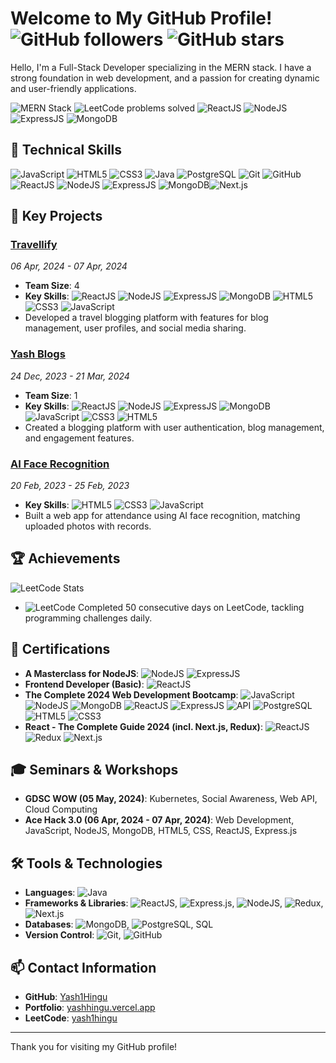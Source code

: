 # Welcome to My GitHub Profile! ![GitHub followers](https://img.shields.io/github/followers/Yash1Hingu?label=Follow&style=social) ![GitHub stars](https://img.shields.io/github/stars/Yash1Hingu?style=social)

Hello, I'm a Full-Stack Developer specializing in the MERN stack. I have a strong foundation in web development, and a passion for creating dynamic and user-friendly applications.

![MERN Stack](https://img.shields.io/badge/MERN-Stack-brightgreen) ![LeetCode problems solved](https://img.shields.io/badge/LeetCode-Problems%20Solved-yellow) ![ReactJS](https://img.shields.io/badge/ReactJS-61DAFB?logo=react&logoColor=white) ![NodeJS](https://img.shields.io/badge/NodeJS-339933?logo=node.js&logoColor=white) ![ExpressJS](https://img.shields.io/badge/ExpressJS-000000?logo=express&logoColor=white) ![MongoDB](https://img.shields.io/badge/MongoDB-47A248?logo=mongodb&logoColor=white)


## 🔧 Technical Skills

![JavaScript](https://img.shields.io/badge/JavaScript-F7DF1E?logo=javascript&logoColor=black) ![HTML5](https://img.shields.io/badge/HTML5-E34F26?logo=html5&logoColor=white) ![CSS3](https://img.shields.io/badge/CSS3-1572B6?logo=css3&logoColor=white) ![Java](https://img.shields.io/badge/Java-007396?logo=java&logoColor=white) ![PostgreSQL](https://img.shields.io/badge/PostgreSQL-336791?logo=postgresql&logoColor=white) ![Git](https://img.shields.io/badge/Git-F05032?logo=git&logoColor=white) ![GitHub](https://img.shields.io/badge/GitHub-181717?logo=github&logoColor=white)![ReactJS](https://img.shields.io/badge/ReactJS-61DAFB?logo=react&logoColor=white) ![NodeJS](https://img.shields.io/badge/NodeJS-339933?logo=node.js&logoColor=white) ![ExpressJS](https://img.shields.io/badge/ExpressJS-000000?logo=express&logoColor=white) ![MongoDB](https://img.shields.io/badge/MongoDB-47A248?logo=mongodb&logoColor=white)![Next.js](https://img.shields.io/badge/Next.js-000000?logo=next.js&logoColor=white)


## 🔧 Key Projects

### [Travellify](https://devfolio.co/projects/travellify-2373)
*06 Apr, 2024 - 07 Apr, 2024*
- **Team Size**: 4
- **Key Skills**: ![ReactJS](https://img.shields.io/badge/ReactJS-61DAFB?logo=react&logoColor=white) ![NodeJS](https://img.shields.io/badge/NodeJS-339933?logo=node.js&logoColor=white) ![ExpressJS](https://img.shields.io/badge/ExpressJS-000000?logo=express&logoColor=white) ![MongoDB](https://img.shields.io/badge/MongoDB-47A248?logo=mongodb&logoColor=white) ![HTML5](https://img.shields.io/badge/HTML5-E34F26?logo=html5&logoColor=white) ![CSS3](https://img.shields.io/badge/CSS3-1572B6?logo=css3&logoColor=white) ![JavaScript](https://img.shields.io/badge/JavaScript-F7DF1E?logo=javascript&logoColor=black)
- Developed a travel blogging platform with features for blog management, user profiles, and social media sharing.

### [Yash Blogs](https://yashblog.vercel.app/)
*24 Dec, 2023 - 21 Mar, 2024*
- **Team Size**: 1
- **Key Skills**: ![ReactJS](https://img.shields.io/badge/ReactJS-61DAFB?logo=react&logoColor=white) ![NodeJS](https://img.shields.io/badge/NodeJS-339933?logo=node.js&logoColor=white) ![ExpressJS](https://img.shields.io/badge/ExpressJS-000000?logo=express&logoColor=white) ![MongoDB](https://img.shields.io/badge/MongoDB-47A248?logo=mongodb&logoColor=white) ![JavaScript](https://img.shields.io/badge/JavaScript-F7DF1E?logo=javascript&logoColor=black) ![CSS3](https://img.shields.io/badge/CSS3-1572B6?logo=css3&logoColor=white) ![HTML5](https://img.shields.io/badge/HTML5-E34F26?logo=html5&logoColor=white)
- Created a blogging platform with user authentication, blog management, and engagement features.

### [AI Face Recognition](https://yash1hingu.github.io/aiFaceRecogonization/)
*20 Feb, 2023 - 25 Feb, 2023*
- **Key Skills**: ![HTML5](https://img.shields.io/badge/HTML5-E34F26?logo=html5&logoColor=white) ![CSS3](https://img.shields.io/badge/CSS3-1572B6?logo=css3&logoColor=white) ![JavaScript](https://img.shields.io/badge/JavaScript-F7DF1E?logo=javascript&logoColor=black)
- Built a web app for attendance using AI face recognition, matching uploaded photos with records.

## 🏆 Achievements
![LeetCode Stats](https://leetcard.jacoblin.cool/yash1hingu)

- ![LeetCode](https://img.shields.io/badge/LeetCode-Problem%20Solved-orange) Completed 50 consecutive days on LeetCode, tackling programming challenges daily.

## 📜 Certifications

- **A Masterclass for NodeJS**: ![NodeJS](https://img.shields.io/badge/NodeJS-339933?logo=node.js&logoColor=white) ![ExpressJS](https://img.shields.io/badge/ExpressJS-000000?logo=express&logoColor=white)
- **Frontend Developer (Basic)**: ![ReactJS](https://img.shields.io/badge/ReactJS-61DAFB?logo=react&logoColor=white)
- **The Complete 2024 Web Development Bootcamp**: ![JavaScript](https://img.shields.io/badge/JavaScript-F7DF1E?logo=javascript&logoColor=black) ![NodeJS](https://img.shields.io/badge/NodeJS-339933?logo=node.js&logoColor=white) ![MongoDB](https://img.shields.io/badge/MongoDB-47A248?logo=mongodb&logoColor=white) ![ReactJS](https://img.shields.io/badge/ReactJS-61DAFB?logo=react&logoColor=white) ![ExpressJS](https://img.shields.io/badge/ExpressJS-000000?logo=express&logoColor=white) ![API](https://img.shields.io/badge/API-REST-green) ![PostgreSQL](https://img.shields.io/badge/PostgreSQL-336791?logo=postgresql&logoColor=white) ![HTML5](https://img.shields.io/badge/HTML5-E34F26?logo=html5&logoColor=white) ![CSS3](https://img.shields.io/badge/CSS3-1572B6?logo=css3&logoColor=white)
- **React - The Complete Guide 2024 (incl. Next.js, Redux)**: ![ReactJS](https://img.shields.io/badge/ReactJS-61DAFB?logo=react&logoColor=white) ![Redux](https://img.shields.io/badge/Redux-764ABC?logo=redux&logoColor=white) ![Next.js](https://img.shields.io/badge/Next.js-000000?logo=next.js&logoColor=white)

## 🎓 Seminars & Workshops

- **GDSC WOW (05 May, 2024)**: Kubernetes, Social Awareness, Web API, Cloud Computing
- **Ace Hack 3.0 (06 Apr, 2024 - 07 Apr, 2024)**: Web Development, JavaScript, NodeJS, MongoDB, HTML5, CSS, ReactJS, Express.js

## 🛠 Tools & Technologies

- **Languages**: ![Java](https://img.shields.io/badge/Java-007396?logo=java&logoColor=white)
- **Frameworks & Libraries**: ![ReactJS](https://img.shields.io/badge/ReactJS-61DAFB?logo=react&logoColor=white), ![Express.js](https://img.shields.io/badge/ExpressJS-000000?logo=express&logoColor=white), ![NodeJS](https://img.shields.io/badge/NodeJS-339933?logo=node.js&logoColor=white), ![Redux](https://img.shields.io/badge/Redux-764ABC?logo=redux&logoColor=white), ![Next.js](https://img.shields.io/badge/Next.js-000000?logo=next.js&logoColor=white)
- **Databases**: ![MongoDB](https://img.shields.io/badge/MongoDB-47A248?logo=mongodb&logoColor=white), ![PostgreSQL](https://img.shields.io/badge/PostgreSQL-336791?logo=postgresql&logoColor=white), SQL
- **Version Control**: ![Git](https://img.shields.io/badge/Git-F05032?logo=git&logoColor=white), ![GitHub](https://img.shields.io/badge/GitHub-181717?logo=github&logoColor=white)

## 📫 Contact Information

- **GitHub**: [Yash1Hingu](https://github.com/Yash1Hingu)
- **Portfolio**: [yashhingu.vercel.app](https://yashhingu.vercel.app/)
- **LeetCode**: [yash1hingu](https://leetcode.com/yash1hingu/)


---

Thank you for visiting my GitHub profile!
